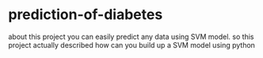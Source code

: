 # prediction-of-diabetes
about this project you can easily predict any data using  SVM model. so this project actually described how can you build up a SVM model using python 
